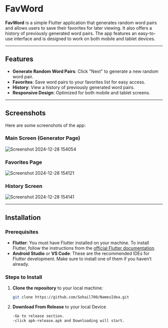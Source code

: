 # FavWord

**FavWord** is a simple Flutter application that generates random word pairs and allows users to save their favorites for later viewing. It also offers a history of previously generated word pairs. The app features an easy-to-use interface and is designed to work on both mobile and tablet devices.

---

## Features

- **Generate Random Word Pairs**: Click "Next" to generate a new random word pair.
- **Favorites**: Save word pairs to your favorites list for easy access.
- **History**: View a history of previously generated word pairs.
- **Responsive Design**: Optimized for both mobile and tablet screens.

---

## Screenshots

Here are some screenshots of the app:

### Main Screen (Generator Page)
![Screenshot 2024-12-28 154054](https://github.com/user-attachments/assets/3c8c4243-3a6f-4a4f-bd7c-b6c955b04e3a)


### Favorites Page
![Screenshot 2024-12-28 154121](https://github.com/user-attachments/assets/120cdb27-4e7c-40c6-a719-91964994b7c6)


### History Screen
![Screenshot 2024-12-28 154141](https://github.com/user-attachments/assets/ac31cdaa-6450-4535-bdc4-8f4a0c9f78fb)


---

## Installation

### Prerequisites

- **Flutter**: You must have Flutter installed on your machine. To install Flutter, follow the instructions from the [official Flutter documentation](https://flutter.dev/docs/get-started/install).
- **Android Studio** or **VS Code**: These are the recommended IDEs for Flutter development. Make sure to install one of them if you haven’t already.

### Steps to Install

1. **Clone the repository** to your local machine:
   ```bash
   git clone https://github.com/Sohail700/NamesIdea.git
   
2. **Download From Release** to your local Device
   ```bash
   -Go to release section.
   -click apk-release.apk and Downloading will start.
